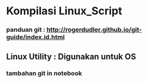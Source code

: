 # Kompilasi Linux_Script

### panduan git : http://rogerdudler.github.io/git-guide/index.id.html

## Linux Utility : Digunakan untuk OS

### tambahan git in notebook

